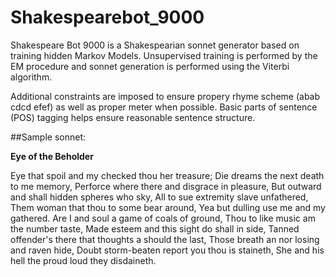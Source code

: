 # Shakespearebot_9000

Shakespeare Bot 9000 is a Shakespearian sonnet generator based on training hidden Markov Models. Unsupervised training is performed by the EM procedure and sonnet generation is performed using the Viterbi algorithm.

Additional constraints are imposed to ensure propery rhyme scheme (abab cdcd efef) as well as proper meter when possible. Basic parts of sentence (POS) tagging helps ensure reasonable sentence structure.

##Sample sonnet:

**Eye of the Beholder**

Eye that spoil and my checked thou her treasure;
Die dreams the next death to me memory,
Perforce where there and disgrace in pleasure,
But outward and shall hidden spheres who sky,
All to sue extremity slave unfathered,
Them woman that thou to some bear around,
Yea but dulling use me and my gathered.
Are I and soul a game of coals of ground,
Thou to like music am the number taste,
Made esteem and this sight do shall in side,
Tanned offender's there that thoughts a should the last,
Those breath an nor losing and raven hide,
     Doubt storm-beaten report you thou is staineth,
     She and his hell the proud loud they disdaineth.
